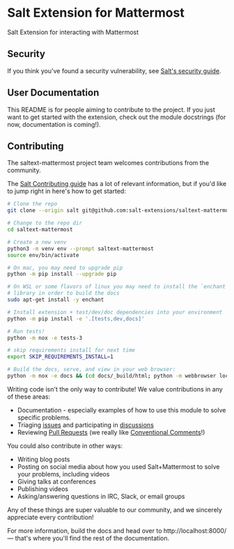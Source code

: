 # Salt Extension for Mattermost

Salt Extension for interacting with Mattermost

## Security

If you think you've found a security vulnerability, see
[Salt's security guide][security].

## User Documentation

This README is for people aiming to contribute to the project.
If you just want to get started with the extension, check out the
module docstrings (for now, documentation is coming!).

## Contributing

The saltext-mattermost project team welcomes contributions from the community.

The [Salt Contributing guide][salt-contributing] has a lot of relevant
information, but if you'd like to jump right in here's how to get started:


```bash
# Clone the repo
git clone --origin salt git@github.com:salt-extensions/saltext-mattermost.git

# Change to the repo dir
cd saltext-mattermost

# Create a new venv
python3 -m venv env --prompt saltext-mattermost
source env/bin/activate

# On mac, you may need to upgrade pip
python -m pip install --upgrade pip

# On WSL or some flavors of linux you may need to install the `enchant`
# library in order to build the docs
sudo apt-get install -y enchant

# Install extension + test/dev/doc dependencies into your environment
python -m pip install -e '.[tests,dev,docs]'

# Run tests!
python -m nox -e tests-3

# skip requirements install for next time
export SKIP_REQUIREMENTS_INSTALL=1

# Build the docs, serve, and view in your web browser:
python -m nox -e docs && (cd docs/_build/html; python -m webbrowser localhost:8000; python -m http.server; cd -)
```

Writing code isn't the only way to contribute! We value contributions in any of
these areas:

* Documentation - especially examples of how to use this module to solve
  specific problems.
* Triaging [issues][issues] and participating in [discussions][discussions]
* Reviewing [Pull Requests][PRs] (we really like
  [Conventional Comments][comments]!)

You could also contribute in other ways:

* Writing blog posts
* Posting on social media about how you used Salt+Mattermost to solve your
  problems, including videos
* Giving talks at conferences
* Publishing videos
* Asking/answering questions in IRC, Slack, or email groups

Any of these things are super valuable to our community, and we sincerely
appreciate every contribution!


For more information, build the docs and head over to http://localhost:8000/ —
that's where you'll find the rest of the documentation.


[security]: https://github.com/saltstack/salt/blob/master/SECURITY.md
[salt-contributing]: https://docs.saltproject.io/en/master/topics/development/contributing.html
[issues]: https://github.com/salt-extensions/saltext-mattermost/issues
[PRs]: https://github.com/salt-extensions/saltext-mattermost/pulls
[discussions]: https://github.com/salt-extensions/saltext-mattermost/discussions
[comments]: https://conventionalcomments.org/
